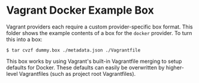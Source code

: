 # Vagrant Docker Example Box

Vagrant providers each require a custom provider-specific box format.
This folder shows the example contents of a box for the `docker` provider.
To turn this into a box:

```
$ tar cvzf dummy.box ./metadata.json ./Vagrantfile
```

This box works by using Vagrant's built-in Vagrantfile merging to setup
defaults for Docker. These defaults can easily be overwritten by higher-level
Vagrantfiles (such as project root Vagrantfiles).
